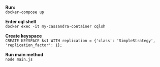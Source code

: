 **Run:**<br />`docker-compose up`

**Enter cql shell**<br />`docker exec -it my-cassandra-container cqlsh`

**Create keyspace**<br />`CREATE KEYSPACE ks1 WITH replication = {'class': 'SimpleStrategy', 'replication_factor': 1};`

**Run main method**<br />`node main.js`
